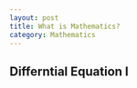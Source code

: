 ```yaml
---
layout: post
title: What is Mathematics?
category: Mathematics
---
```


## Differntial Equation I